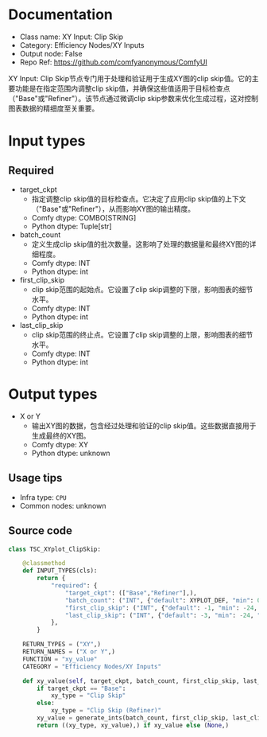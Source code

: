 
# Documentation
- Class name: XY Input: Clip Skip
- Category: Efficiency Nodes/XY Inputs
- Output node: False
- Repo Ref: https://github.com/comfyanonymous/ComfyUI

XY Input: Clip Skip节点专门用于处理和验证用于生成XY图的clip skip值。它的主要功能是在指定范围内调整clip skip值，并确保这些值适用于目标检查点（"Base"或"Refiner"）。该节点通过微调clip skip参数来优化生成过程，这对控制图表数据的精细度至关重要。

# Input types
## Required
- target_ckpt
    - 指定调整clip skip值的目标检查点。它决定了应用clip skip值的上下文（"Base"或"Refiner"），从而影响XY图的输出精度。
    - Comfy dtype: COMBO[STRING]
    - Python dtype: Tuple[str]
- batch_count
    - 定义生成clip skip值的批次数量。这影响了处理的数据量和最终XY图的详细程度。
    - Comfy dtype: INT
    - Python dtype: int
- first_clip_skip
    - clip skip范围的起始点。它设置了clip skip调整的下限，影响图表的细节水平。
    - Comfy dtype: INT
    - Python dtype: int
- last_clip_skip
    - clip skip范围的终止点。它设置了clip skip调整的上限，影响图表的细节水平。
    - Comfy dtype: INT
    - Python dtype: int

# Output types
- X or Y
    - 输出XY图的数据，包含经过处理和验证的clip skip值。这些数据直接用于生成最终的XY图。
    - Comfy dtype: XY
    - Python dtype: unknown


## Usage tips
- Infra type: `CPU`
- Common nodes: unknown


## Source code
```python
class TSC_XYplot_ClipSkip:

    @classmethod
    def INPUT_TYPES(cls):
        return {
            "required": {
                "target_ckpt": (["Base","Refiner"],),
                "batch_count": ("INT", {"default": XYPLOT_DEF, "min": 0, "max": XYPLOT_LIM}),
                "first_clip_skip": ("INT", {"default": -1, "min": -24, "max": -1, "step": 1}),
                "last_clip_skip": ("INT", {"default": -3, "min": -24, "max": -1, "step": 1}),
            },
        }

    RETURN_TYPES = ("XY",)
    RETURN_NAMES = ("X or Y",)
    FUNCTION = "xy_value"
    CATEGORY = "Efficiency Nodes/XY Inputs"

    def xy_value(self, target_ckpt, batch_count, first_clip_skip, last_clip_skip):
        if target_ckpt == "Base":
            xy_type = "Clip Skip"
        else:
            xy_type = "Clip Skip (Refiner)"
        xy_value = generate_ints(batch_count, first_clip_skip, last_clip_skip)
        return ((xy_type, xy_value),) if xy_value else (None,)

```
